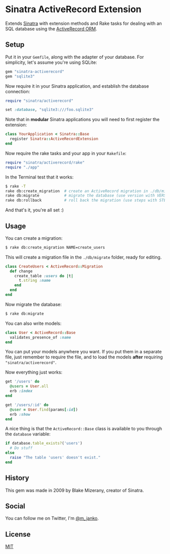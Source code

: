 # Sinatra ActiveRecord Extension

Extends [Sinatra](http://www.sinatrarb.com/) with extension methods and Rake
tasks for dealing with an SQL database using the
[ActiveRecord ORM](https://github.com/rails/rails/tree/master/activerecord).

## Setup

Put it in your `Gemfile`, along with the adapter of your database. For
simplicity, let's assume you're using SQLite:

```ruby
gem "sinatra-activerecord"
gem "sqlite3"
```

Now require it in your Sinatra application, and establish the database
connection:

```ruby
require "sinatra/activerecord"

set :database, "sqlite3:///foo.sqlite3"
```

Note that in **modular** Sinatra applications you will need to first register
the extension:

```ruby
class YourApplication < Sinatra::Base
  register Sinatra::ActiveRecordExtension
end
```

Now require the rake tasks and your app in your `Rakefile`:

```ruby
require "sinatra/activerecord/rake"
require "./app"
```

In the Terminal test that it works:

```sh
$ rake -T
rake db:create_migration  # create an ActiveRecord migration in ./db/migrate
rake db:migrate           # migrate the database (use version with VERSION=n)
rake db:rollback          # roll back the migration (use steps with STEP=n)
```

And that's it, you're all set :)

## Usage

You can create a migration:

```sh
$ rake db:create_migration NAME=create_users
```

This will create a migration file in the `./db/migrate` folder, ready for editing.

```ruby
class CreateUsers < ActiveRecord::Migration
  def change
    create_table :users do |t|
      t.string :name
    end
  end
end
```

Now migrate the database:

```sh
$ rake db:migrate
```

You can also write models:

```ruby
class User < ActiveRecord::Base
  validates_presence_of :name
end
```

You can put your models anywhere you want. If you put them in a separate file,
just remember to require the file, and to load the models **after** requiring
`"sinatra/activerecord"`.

Now everything just works:

```ruby
get '/users' do
  @users = User.all
  erb :index
end

get '/users/:id' do
  @user = User.find(params[:id])
  erb :show
end
```

A nice thing is that the `ActiveRecord::Base` class is available to
you through the `database` variable:

```ruby
if database.table_exists?('users')
  # Do stuff
else
  raise "The table 'users' doesn't exist."
end
```

## History

This gem was made in 2009 by Blake Mizerany, creator of Sinatra.

## Social

You can follow me on Twitter, I'm [@m_janko](http://twitter.com/m_janko).

## License

[MIT](https://github.com/janko-m/sinatra-activerecord/blob/master/LICENSE)
